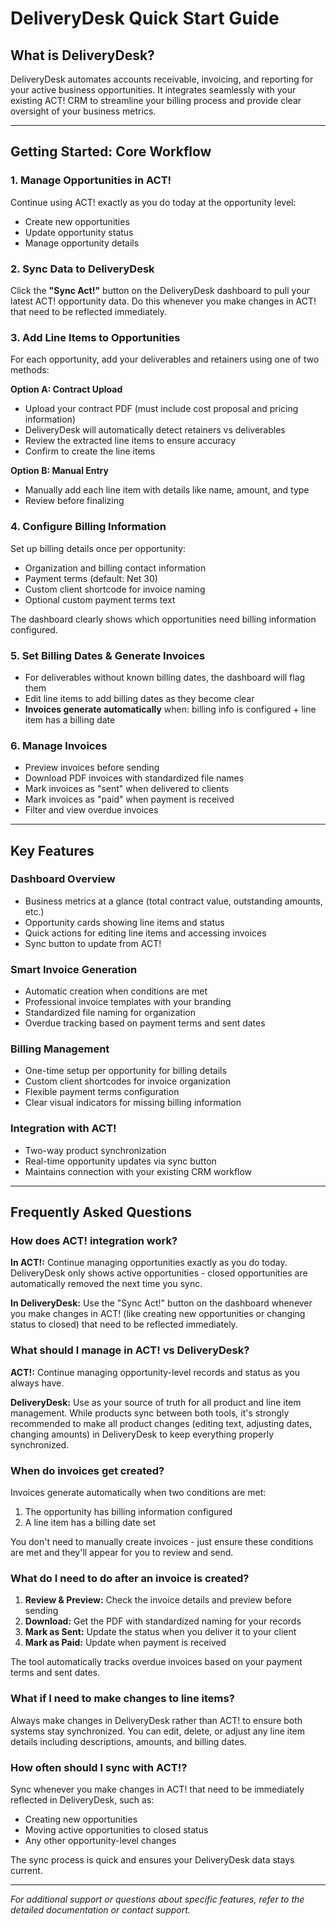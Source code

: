 # DeliveryDesk Quick Start Guide

## What is DeliveryDesk?

DeliveryDesk automates accounts receivable, invoicing, and reporting for your active business opportunities. It integrates seamlessly with your existing ACT! CRM to streamline your billing process and provide clear oversight of your business metrics.

---

## Getting Started: Core Workflow

### 1. Manage Opportunities in ACT!
Continue using ACT! exactly as you do today at the opportunity level:
- Create new opportunities
- Update opportunity status 
- Manage opportunity details

### 2. Sync Data to DeliveryDesk
Click the **"Sync Act!"** button on the DeliveryDesk dashboard to pull your latest ACT! opportunity data. Do this whenever you make changes in ACT! that need to be reflected immediately.

### 3. Add Line Items to Opportunities
For each opportunity, add your deliverables and retainers using one of two methods:

**Option A: Contract Upload**
- Upload your contract PDF (must include cost proposal and pricing information)
- DeliveryDesk will automatically detect retainers vs deliverables
- Review the extracted line items to ensure accuracy
- Confirm to create the line items

**Option B: Manual Entry**
- Manually add each line item with details like name, amount, and type
- Review before finalizing

### 4. Configure Billing Information
Set up billing details once per opportunity:
- Organization and billing contact information
- Payment terms (default: Net 30)
- Custom client shortcode for invoice naming
- Optional custom payment terms text

The dashboard clearly shows which opportunities need billing information configured.

### 5. Set Billing Dates & Generate Invoices
- For deliverables without known billing dates, the dashboard will flag them
- Edit line items to add billing dates as they become clear
- **Invoices generate automatically** when: billing info is configured + line item has a billing date

### 6. Manage Invoices
- Preview invoices before sending
- Download PDF invoices with standardized file names
- Mark invoices as "sent" when delivered to clients
- Mark invoices as "paid" when payment is received
- Filter and view overdue invoices

---

## Key Features

### Dashboard Overview
- Business metrics at a glance (total contract value, outstanding amounts, etc.)
- Opportunity cards showing line items and status
- Quick actions for editing line items and accessing invoices
- Sync button to update from ACT!

### Smart Invoice Generation
- Automatic creation when conditions are met
- Professional invoice templates with your branding
- Standardized file naming for organization
- Overdue tracking based on payment terms and sent dates

### Billing Management
- One-time setup per opportunity for billing details
- Custom client shortcodes for invoice organization  
- Flexible payment terms configuration
- Clear visual indicators for missing billing information

### Integration with ACT!
- Two-way product synchronization
- Real-time opportunity updates via sync button
- Maintains connection with your existing CRM workflow

---

## Frequently Asked Questions

### How does ACT! integration work?
**In ACT!:** Continue managing opportunities exactly as you do today. DeliveryDesk only shows active opportunities - closed opportunities are automatically removed the next time you sync.

**In DeliveryDesk:** Use the "Sync Act!" button on the dashboard whenever you make changes in ACT! (like creating new opportunities or changing status to closed) that need to be reflected immediately.

### What should I manage in ACT! vs DeliveryDesk?
**ACT!:** Continue managing opportunity-level records and status as you always have.

**DeliveryDesk:** Use as your source of truth for all product and line item management. While products sync between both tools, it's strongly recommended to make all product changes (editing text, adjusting dates, changing amounts) in DeliveryDesk to keep everything properly synchronized.

### When do invoices get created?
Invoices generate automatically when two conditions are met:
1. The opportunity has billing information configured
2. A line item has a billing date set

You don't need to manually create invoices - just ensure these conditions are met and they'll appear for you to review and send.

### What do I need to do after an invoice is created?
1. **Review & Preview:** Check the invoice details and preview before sending
2. **Download:** Get the PDF with standardized naming for your records  
3. **Mark as Sent:** Update the status when you deliver it to your client
4. **Mark as Paid:** Update when payment is received

The tool automatically tracks overdue invoices based on your payment terms and sent dates.

### What if I need to make changes to line items?
Always make changes in DeliveryDesk rather than ACT! to ensure both systems stay synchronized. You can edit, delete, or adjust any line item details including descriptions, amounts, and billing dates.

### How often should I sync with ACT!?
Sync whenever you make changes in ACT! that need to be immediately reflected in DeliveryDesk, such as:
- Creating new opportunities
- Moving active opportunities to closed status
- Any other opportunity-level changes

The sync process is quick and ensures your DeliveryDesk data stays current.

---

*For additional support or questions about specific features, refer to the detailed documentation or contact support.*

